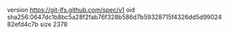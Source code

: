 version https://git-lfs.github.com/spec/v1
oid sha256:0647dc1b8bc5a28f2fab76f328b586d7b59328715f4326dd5d9902482efd4c7b
size 2378
